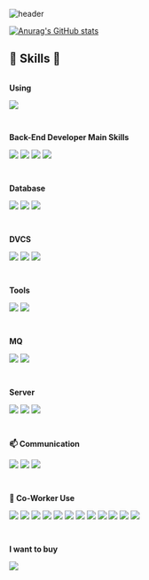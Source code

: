 <!-- 헤더 -->
![header](https://capsule-render.vercel.app/api?type=rounded&color=timeGradient&text=Chaebin's%20%20Git%20👋&animation=twinkling&fontSize=40&fontAlignY=50&fontAlign=50&height=180)
<!-- 깃 상태 -->
[![Anurag's GitHub stats](https://github-readme-stats.vercel.app/api?username=java-bin&show_icons=true&theme=radical)](https://github.com/anuraghazra/github-readme-stats)
<!-- 스킬 -->
## 🔨 Skills 🔨
<div style="display:flex; flex-direction:column; align-items:flex-start;">
    <p>
        <strong>Using </strong>
        <div>
        <img src="https://img.shields.io/badge/IntelliJ IDEA-000000?style=for-the-badge&logo=intellij-idea&logoColor=white"> <!-- IntelliJ -->
        </div>
    </p> 
    <p>
        <strong>Back-End Developer Main Skills</strong>
        <div>
            <img src="https://img.shields.io/badge/Java-007396?style=for-the-badge&logo=Java&logoColor=white" /> <!-- java -->
            <img src="https://img.shields.io/badge/Spring Boot-6DB33F?style=for-the-badge&logo=spring-boot&logoColor=white" /> <!-- spring boot -->
            <img src="https://img.shields.io/badge/OpenStack-ED1944?style=for-the-badge&logo=OpenStack&logoColor=white" /> <!-- openstack -->
            <img src="https://img.shields.io/badge/Docker-2496ED?style=for-the-badge&logo=Docker&logoColor=white" /> <!-- docekr -->
        </div>
    </p>
    <p>
        <strong>Database</strong>
    <div>
        <img src="https://img.shields.io/badge/MariaDB-003545?style=for-the-badge&logo=mariaDB&logoColor=white"/> <!-- mariadb -->
        <img src="https://img.shields.io/badge/mysql-4479A1?style=for-the-badge&logo=mysql&logoColor=white" />  <!-- mysql -->
        <img src="https://img.shields.io/badge/oracle-F80000?style=for-the-badge&logo=oracle&logoColor=white" /> <!-- oracle -->
    </div>
    </p> 
    <p>
         <strong>DVCS</strong>
        <div>
            <img src="https://img.shields.io/badge/Bitbucket-0052CC?style=for-the-badge&logo=Bitbucket&logoColor=white" /> <!-- bitbucket -->
            <img src="https://img.shields.io/badge/GitHub-181717?style=for-the-badge&logo=GitHub&logoColor=white" /> <!-- github -->
            <img src="https://img.shields.io/badge/GitLab-FC6D26?style=for-the-badge&logo=GitLab&logoColor=white" /> <!-- gitlab -->
        </div>
    </p> 
    <p>
        <strong>Tools</strong>
        <div>
            <img src="https://img.shields.io/badge/Kubernetes-326CE5?style=for-the-badge&logo=Kubernetes&logoColor=white"> <!-- kubernetes -->
            <img src="https://img.shields.io/badge/Terraform-7B42BC?style=for-the-badge&logo=Terraform&logoColor=white" /> <!-- terraform -->
        </div>
    </p> 
    <p>
         <strong>MQ</strong>
        <div>    
            <img src="https://img.shields.io/badge/Redis-DC382D?style=for-the-badge&logo=Redis&logoColor=white" /> <!-- redis -->
            <img src="https://img.shields.io/badge/RabbitMQ-FF6600?style=for-the-badge&logo=RabbitMQ&logoColor=white" /> <!-- rabbitmq -->
        </div>
    </p> 
    <p>
        <strong>Server</strong>
    <div>
            <img src="https://img.shields.io/badge/linux-FCC624?style=for-the-badge&logo=linux&logoColor=black" /> <!-- linux --> 
            <img src="https://img.shields.io/badge/Ubuntu-E95420?style=for-the-badge&logo=Ubuntu&logoColor=white"/> <!-- ubuntu --> 
            <img src="https://img.shields.io/badge/apache tomcat-F8DC75?style=for-the-badge&logo=apachetomcat&logoColor=black" /> <!-- apache tomcat -->
        </div>
    </p> 
    <p>
        <strong>📫 Communication</strong>
        <div>    
            <img src="https://img.shields.io/badge/Figma-F24E1E?style=for-the-badge&logo=figma&logoColor=white" /> <!-- figma -->
            <img src="https://img.shields.io/badge/Jira-0052CC?style=for-the-badge&logo=Jira&logoColor=white" /> <!-- jira -->
            <img src="https://img.shields.io/badge/Slack-4A154B?style=for-the-badge&logo=Slack&logoColor=white" /> <!-- slack -->
        </div>
    </p> 
    <p>
        <strong>👯 Co-Worker Use</strong>
        <div>
            <!-- server -->
            <img src="https://img.shields.io/badge/Amazon AWS-232F3E?style=for-the-badge&logo=amazon aws&logoColor=white" /> <!-- aws -->
            <img src="https://img.shields.io/badge/Google Cloud-4285F4?style=for-the-badge&logo=Google Cloud&logoColor=white"/> <!-- gcp -->
            <!-- mq -->
            <img src="https://img.shields.io/badge/Apache Kafka-231F20?style=for-the-badge&logo=Apache Kafka&logoColor=white" /> <!-- kafka -->
            <!-- graph -->
            <img src="https://img.shields.io/badge/Grafana-F46800?style=for-the-badge&logo=Grafana&logoColor=white" /> <!-- grafana -->
            <img src="https://img.shields.io/badge/Prometheus-E6522C?style=for-the-badge&logo=Prometheus&logoColor=white" /> <!-- prometheus -->
            <!-- search? -->
            <img src="https://img.shields.io/badge/OpenSearch-005EB8?style=for-the-badge&logo=OpenSearch&logoColor=white" /> <!-- openssearch -->
            <!-- back end-->
            <img src="https://img.shields.io/badge/Go-00ADD8?style=for-the-badge&logo=Go&logoColor=white"/> <!-- go -->
            <!-- front end-->
            <img src="https://img.shields.io/badge/Vue.js-4FC08D?style=for-the-badge&logo=Vue.js&logoColor=white"/> <!-- vue -->
            <img src="https://img.shields.io/badge/TypeScript-3178C6?style=for-the-badge&logo=typescript&logoColor=white" /> <!-- ts -->
            <img src="https://img.shields.io/badge/javascript-F7DF1E?style=for-the-badge&logo=javascript&logoColor=black" /> <!-- js -->   
            <img src="https://img.shields.io/badge/html5-E34F26?style=for-the-badge&logo=html5&logoColor=white" /> <!-- html5 -->
            <img src="https://img.shields.io/badge/CSS3-1572B6?style=for-the-badge&logo=css3&logoColor=white"/>  <!-- css -->
        </div>   
    </p>
    <p>
        <strong>I want to buy</strong>
        <div>    
            <img src="https://img.shields.io/badge/Tesla-CC0000?style=for-the-badge&logo=Tesla&logoColor=white" /> <!-- tesla -->
        </div>
    </p> 
</div>

